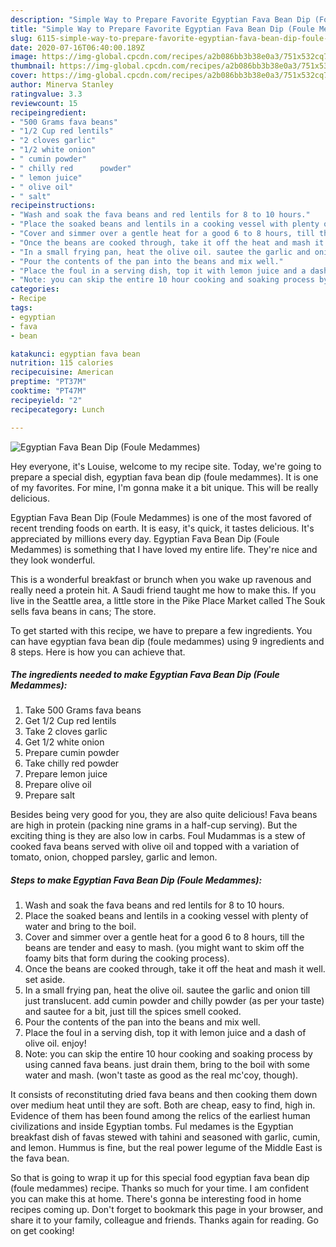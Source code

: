 ```yaml
---
description: "Simple Way to Prepare Favorite Egyptian Fava Bean Dip (Foule Medammes)"
title: "Simple Way to Prepare Favorite Egyptian Fava Bean Dip (Foule Medammes)"
slug: 6115-simple-way-to-prepare-favorite-egyptian-fava-bean-dip-foule-medammes
date: 2020-07-16T06:40:00.189Z
image: https://img-global.cpcdn.com/recipes/a2b086bb3b38e0a3/751x532cq70/egyptian-fava-bean-dip-foule-medammes-recipe-main-photo.jpg
thumbnail: https://img-global.cpcdn.com/recipes/a2b086bb3b38e0a3/751x532cq70/egyptian-fava-bean-dip-foule-medammes-recipe-main-photo.jpg
cover: https://img-global.cpcdn.com/recipes/a2b086bb3b38e0a3/751x532cq70/egyptian-fava-bean-dip-foule-medammes-recipe-main-photo.jpg
author: Minerva Stanley
ratingvalue: 3.3
reviewcount: 15
recipeingredient:
- "500 Grams fava beans"
- "1/2 Cup red lentils"
- "2 cloves garlic"
- "1/2 white onion"
- " cumin powder"
- " chilly red      powder"
- " lemon juice"
- " olive oil"
- " salt"
recipeinstructions:
- "Wash and soak the fava beans and red lentils for 8 to 10 hours."
- "Place the soaked beans and lentils in a cooking vessel with plenty of water and bring to the boil."
- "Cover and simmer over a gentle heat for a good 6 to 8 hours, till the beans are tender and easy to mash. (you might want to skim off the foamy bits that form during the cooking process)."
- "Once the beans are cooked through, take it off the heat and mash it well. set aside."
- "In a small frying pan, heat the olive oil. sautee the garlic and onion till just translucent. add cumin powder and chilly powder (as per your taste) and sautee for a bit, just till the spices smell cooked."
- "Pour the contents of the pan into the beans and mix well."
- "Place the foul in a serving dish, top it with lemon juice and a dash of olive oil. enjoy!"
- "Note: you can skip the entire 10 hour cooking and soaking process by using canned fava beans. just drain them, bring to the boil with some water and mash. (won&#39;t taste as good as the real mc&#39;coy, though)."
categories:
- Recipe
tags:
- egyptian
- fava
- bean

katakunci: egyptian fava bean 
nutrition: 115 calories
recipecuisine: American
preptime: "PT37M"
cooktime: "PT47M"
recipeyield: "2"
recipecategory: Lunch

---
```



![Egyptian Fava Bean Dip (Foule Medammes)](https://img-global.cpcdn.com/recipes/a2b086bb3b38e0a3/751x532cq70/egyptian-fava-bean-dip-foule-medammes-recipe-main-photo.jpg)

Hey everyone, it's Louise, welcome to my recipe site. Today, we're going to prepare a special dish, egyptian fava bean dip (foule medammes). It is one of my favorites. For mine, I'm gonna make it a bit unique. This will be really delicious.

Egyptian Fava Bean Dip (Foule Medammes) is one of the most favored of recent trending foods on earth. It is easy, it's quick, it tastes delicious. It's appreciated by millions every day. Egyptian Fava Bean Dip (Foule Medammes) is something that I have loved my entire life. They're nice and they look wonderful.

This is a wonderful breakfast or brunch when you wake up ravenous and really need a protein hit. A Saudi friend taught me how to make this. If you live in the Seattle area, a little store in the Pike Place Market called The Souk sells fava beans in cans; The store.


To get started with this recipe, we have to prepare a few ingredients. You can have egyptian fava bean dip (foule medammes) using 9 ingredients and 8 steps. Here is how you can achieve that.

<!--inarticleads1-->

##### The ingredients needed to make Egyptian Fava Bean Dip (Foule Medammes):

1. Take 500 Grams fava beans
1. Get 1/2 Cup red lentils
1. Take 2 cloves garlic
1. Get 1/2 white onion
1. Prepare  cumin powder
1. Take  chilly red      powder
1. Prepare  lemon juice
1. Prepare  olive oil
1. Prepare  salt


Besides being very good for you, they are also quite delicious! Fava beans are high in protein (packing nine grams in a half-cup serving). But the exciting thing is they are also low in carbs. Foul Mudammas is a stew of cooked fava beans served with olive oil and topped with a variation of tomato, onion, chopped parsley, garlic and lemon. 

<!--inarticleads2-->

##### Steps to make Egyptian Fava Bean Dip (Foule Medammes):

1. Wash and soak the fava beans and red lentils for 8 to 10 hours.
1. Place the soaked beans and lentils in a cooking vessel with plenty of water and bring to the boil.
1. Cover and simmer over a gentle heat for a good 6 to 8 hours, till the beans are tender and easy to mash. (you might want to skim off the foamy bits that form during the cooking process).
1. Once the beans are cooked through, take it off the heat and mash it well. set aside.
1. In a small frying pan, heat the olive oil. sautee the garlic and onion till just translucent. add cumin powder and chilly powder (as per your taste) and sautee for a bit, just till the spices smell cooked.
1. Pour the contents of the pan into the beans and mix well.
1. Place the foul in a serving dish, top it with lemon juice and a dash of olive oil. enjoy!
1. Note: you can skip the entire 10 hour cooking and soaking process by using canned fava beans. just drain them, bring to the boil with some water and mash. (won&#39;t taste as good as the real mc&#39;coy, though).


It consists of reconstituting dried fava beans and then cooking them down over medium heat until they are soft. Both are cheap, easy to find, high in. Evidence of them has been found among the relics of the earliest human civilizations and inside Egyptian tombs. Ful medames is the Egyptian breakfast dish of favas stewed with tahini and seasoned with garlic, cumin, and lemon. Hummus is fine, but the real power legume of the Middle East is the fava bean. 

So that is going to wrap it up for this special food egyptian fava bean dip (foule medammes) recipe. Thanks so much for your time. I am confident you can make this at home. There's gonna be interesting food in home recipes coming up. Don't forget to bookmark this page in your browser, and share it to your family, colleague and friends. Thanks again for reading. Go on get cooking!

